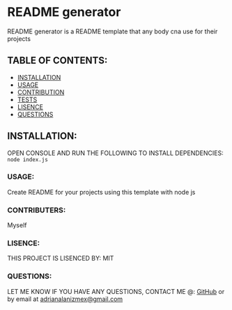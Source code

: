 # README generator
  README generator is a README template that any body cna use for their projects 
  ## TABLE OF CONTENTS:
  * [INSTALLATION](#installation)
  * [USAGE](#usage)
  * [CONTRIBUTION](#contribution)
  * [TESTS](#test) 
  * [LISENCE](#lisence)
  * [QUESTIONS](#questions)
  ## INSTALLATION:
  OPEN CONSOLE AND RUN THE FOLLOWING TO INSTALL DEPENDENCIES:
  ```node index.js ```
  ### USAGE:
  Create README for your projects using this template with node js
  ### CONTRIBUTERS:
  Myself
  ### LISENCE:
  THIS PROJECT IS LISENCED BY:
  MIT
  ### QUESTIONS:
  LET ME KNOW IF YOU HAVE ANY QUESTIONS, CONTACT ME @:
  [GitHub](https://github.com/Poison512) or 
  by email at adrianalanizmex@gmail.com
   